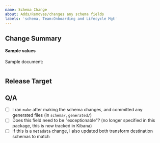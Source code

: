 ```yaml
---
name: Schema Change
about: Adds/Removes/changes any schema fields
labels: 'schema, Team:Onboarding and Lifecycle Mgt'
---
```


## Change Summary

<!-- please describe the intended use for the field changes -->

#### Sample values

<!--  Please provide sample values that will go into these field changes. 
    
    This ticket is a good reference: https://github.com/elastic/endpoint-dev/issues/9533
-->

Sample document:

```json


```


## Release Target

<!-- What is intended Kibana release this is expected to ship with -->


## Q/A

- [ ] I ran `make` after making the schema changes, and committed any generated files (in `schema/`, `generated/`)
- [ ] Does this field need to be "exceptionable"? (no longer specified in this package, this is now tracked in Kibana)
- [ ] If this is a `metadata` change, I also updated both transform destination schemas to match